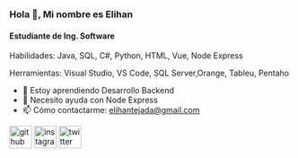 ### Hola 👋, Mi nombre es Elihan
#### Estudiante de Ing. Software

Habilidades: Java, SQL, C#, Python, HTML, Vue, Node Express

Herramientas: Visual Studio, VS Code, SQL Server,Orange, Tableu, Pentaho

- 🌱 Estoy aprendiendo Desarrollo Backend
- 🤔 Necesito ayuda con Node Express
- 📫 Cómo contactarme: elihantejada@gmail.com 


[<img src='https://cdn.jsdelivr.net/npm/simple-icons@3.0.1/icons/github.svg' alt='github' height='40'>](https://github.com/Elihna303)  [<img src='https://cdn.jsdelivr.net/npm/simple-icons@3.0.1/icons/instagram.svg' alt='instagram' height='40'>](https://www.instagram.com/elihan_th/)  [<img src='https://cdn.jsdelivr.net/npm/simple-icons@3.0.1/icons/twitter.svg' alt='twitter' height='40'>](https://twitter.com/@elihan_th)  

